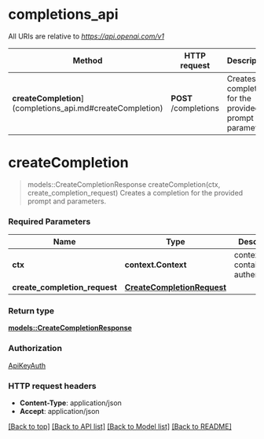 # completions_api

All URIs are relative to *https://api.openai.com/v1*

Method | HTTP request | Description
------------- | ------------- | -------------
**createCompletion**](completions_api.md#createCompletion) | **POST** /completions | Creates a completion for the provided prompt and parameters.


# **createCompletion**
> models::CreateCompletionResponse createCompletion(ctx, create_completion_request)
Creates a completion for the provided prompt and parameters.

### Required Parameters

Name | Type | Description  | Notes
------------- | ------------- | ------------- | -------------
 **ctx** | **context.Context** | context containing the authentication | nil if no authentication
  **create_completion_request** | [**CreateCompletionRequest**](CreateCompletionRequest.md)|  | 

### Return type

[**models::CreateCompletionResponse**](CreateCompletionResponse.md)

### Authorization

[ApiKeyAuth](../README.md#ApiKeyAuth)

### HTTP request headers

 - **Content-Type**: application/json
 - **Accept**: application/json

[[Back to top]](#) [[Back to API list]](../README.md#documentation-for-api-endpoints) [[Back to Model list]](../README.md#documentation-for-models) [[Back to README]](../README.md)

